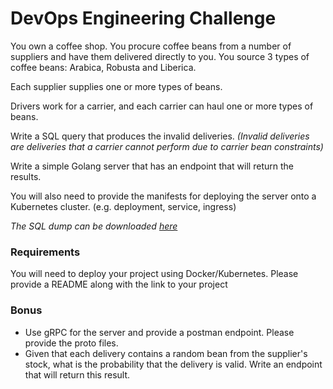 # DevOps Engineering Challenge

You own a coffee shop. You procure coffee beans from a number of suppliers and have them delivered directly to you. You source 3 types of coffee beans: Arabica, Robusta and Liberica.

Each supplier supplies one or more types of beans.

Drivers work for a carrier, and each carrier can haul one or more types of beans.

Write a SQL query that produces the invalid deliveries.
_(Invalid deliveries are deliveries that a carrier cannot perform due to carrier bean constraints)_

Write a simple Golang server that has an endpoint that will return the results.

You will also need to provide the manifests for deploying the server onto a Kubernetes cluster. (e.g. deployment, service, ingress)

_The SQL dump can be downloaded [here](https://github.com/VortoEng/VortoFiles/blob/master/coffee.sql)_

### Requirements
You will need to deploy your project using Docker/Kubernetes.
Please provide a README along with the link to your project

### Bonus
- Use gRPC for the server and provide a postman endpoint. Please provide the proto files.
- Given that each delivery contains a random bean from the supplier's stock, what is the probability that the delivery is valid. Write an endpoint that will return this result.